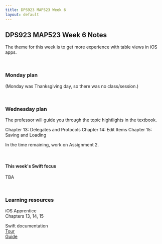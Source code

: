 ```yaml
---
title: DPS923 MAP523 Week 6
layout: default
---
```


## DPS923 MAP523 Week 6 Notes

The theme for this week is to get more experience with table views in iOS apps. 

<br>

### Monday plan

(Monday was Thanksgiving day, so there was no class/session.)

<br>

### Wednesday plan

The professor will guide you through the topic hightlights in the textbook. 

Chapter 13: Delegates and Protocols
Chapter 14: Edit Items
Chapter 15: Saving and Loading

In the time remaining, work on Assignment 2.

<br>

#### This week's Swift focus

TBA

<br>

### Learning resources

iOS Apprentice  
Chapters 13, 14, 15

Swift documentation  
[Tour](https://docs.swift.org/swift-book/GuidedTour/GuidedTour.html)  
[Guide](https://docs.swift.org/swift-book/LanguageGuide/TheBasics.html)

<br>
